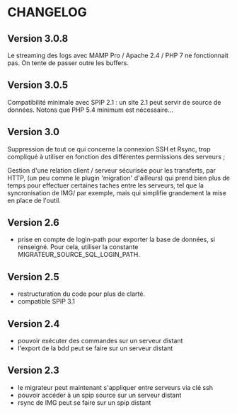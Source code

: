 CHANGELOG
=========

Version 3.0.8
-------------

Le streaming des logs avec MAMP Pro / Apache 2.4 / PHP 7 ne fonctionnait pas. 
On tente de passer outre les buffers.

Version 3.0.5
-------------

Compatibilité minimale avec SPIP 2.1 : un site 2.1 peut servir de source de données.
Notons que PHP 5.4 minimum est nécessaire…

Version 3.0
-----------

Suppression de tout ce qui concerne la connexion SSH et Rsync, trop compliqué à utiliser
en fonction des différentes permissions des serveurs ;

Gestion d'une relation client / serveur sécurisée pour les transferts, par HTTP,
(un peu comme le plugin 'migration' d'ailleurs) qui prend bien plus de temps pour effectuer
certaines taches entre les serveurs, tel que la syncronisation de IMG/ par exemple,
mais qui simplifie grandement la mise en place de l'outil.




Version 2.6
-----------

- prise en compte de login-path pour exporter la base de données, si renseigné.
  Pour cela, utiliser la constante MIGRATEUR_SOURCE_SQL_LOGIN_PATH.

Version 2.5
-----------

- restructuration du code pour plus de clarté.
- compatible SPIP 3.1


Version 2.4
-----------

- pouvoir exécuter des commandes sur un serveur distant
- l'export de la bdd peut se faire sur un serveur distant

Version 2.3
-----------

- le migrateur peut maintenant s'appliquer entre serveurs via clé ssh
- pouvoir accéder à un spip source sur un serveur distant
- rsync de IMG peut se faire sur un spip distant

